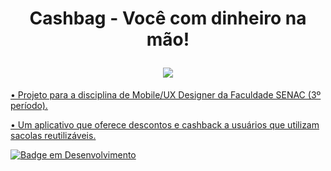 <h1 align="center">
  <p align="center">Cashbag - Você com dinheiro na mão!</p>
  <a href="https://silver-kheer-33d5da.netlify.app" alt="Cashbag"><img src="https://i.imgur.com/rc12cMg.png"</a>
</h1>

• Projeto para a disciplina de Mobile/UX Designer da Faculdade SENAC (3º período).

• Um aplicativo que oferece descontos e cashback a usuários que utilizam sacolas reutilizáveis.

![Badge em Desenvolvimento](http://img.shields.io/static/v1?label=STATUS&message=EM%20DESENVOLVIMENTO&color=GREEN&style=for-the-badge)
